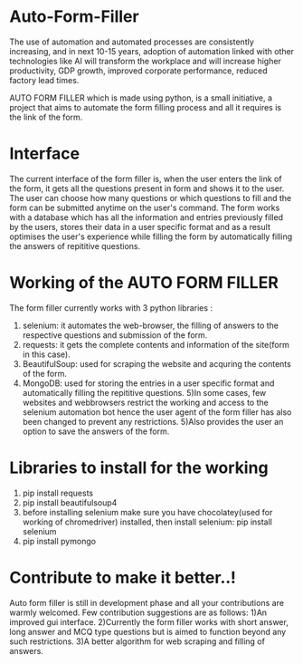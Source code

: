# Auto-Form-Filler
The use of automation and automated processes are consistently increasing, and in next 10-15 years, adoption of automation linked with other technologies like AI will transform the workplace and will increase higher productivity, GDP  growth, improved corporate performance, reduced factory lead times.

AUTO FORM FILLER which is made using python, is a small initiative, a project that aims to automate the form filling process and all it requires is the link of the form. 


# Interface 
The current interface of the form filler is, when the user enters the link of the form, it gets all the questions present in form and shows it to the user.
The user can choose how many questions or which questions to fill and the form can be submitted anytime on the user's command. The form works with a database which has all the information and entries previously filled by the users, stores their data in a user specific format and as a result optimises the user's experience while filling the form by automatically filling the answers of repititive questions.

# Working of the AUTO FORM FILLER
The form filler currently works with 3 python libraries :
1) selenium: it automates the web-browser, the filling of answers to the respective questions and submission of the form.
2) requests: it gets the complete contents and information of the site(form in this case).
3) BeautifulSoup: used for scraping the website and acquring the contents of the form.
4) MongoDB: used for storing the entries in a user specific format and automatically filling the repititive questions.
5)In some cases, few websites and webbrowsers restrict the working and access to the selenium automation bot hence the user agent of the form filler has also been changed to prevent any restrictions.
5)Also provides the user an option to save the answers of the form.

# Libraries to install for the working
1) pip install requests
2) pip install beautifulsoup4
3) before installing selenium make sure you have chocolatey(used for working of chromedriver) installed, then install selenium: pip install selenium
4) pip install pymongo

# Contribute to make it better..!
Auto form filler is still in development phase and all your contributions are warmly welcomed.
Few contribution suggestions are as follows:
1)An improved gui interface.
2)Currently the form filler works with short answer, long answer and MCQ type questions but is aimed to function beyond any such restrictions.
3)A better algorithm for web scraping and filling of answers.
